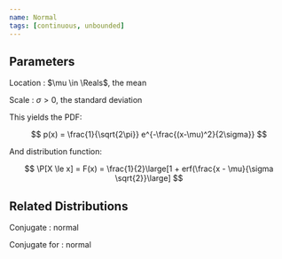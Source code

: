 ```yaml
---
name: Normal
tags: [continuous, unbounded]
---
```


## Parameters

Location
:   $\mu \in \Reals$, the mean

Scale
:   $\sigma > 0$, the standard deviation

This yields the PDF:

$$
p(x) = \frac{1}{\sqrt{2\pi}} e^{-\frac{(x-\mu)^2}{2\sigma}}
$$

And distribution function:

$$
\P[X \le x] = F(x) = \frac{1}{2}\large[1 + erf(\frac{x - \mu}{\sigma \sqrt{2}}\large]
$$

## Related Distributions

Conjugate
:   normal

Conjugate for
:   normal
